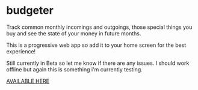 # budgeter
Track common monthly incomings and outgoings, those special things you buy and see the state of your money in future months.

This is a progressive web app so add it to your home screen for the best experience!

Still currently in Beta so let me know if there are any issues. I should work offline but again this is something i'm currently testing.

[AVAILABLE HERE](https://jackessom.github.io/budgeter/)
